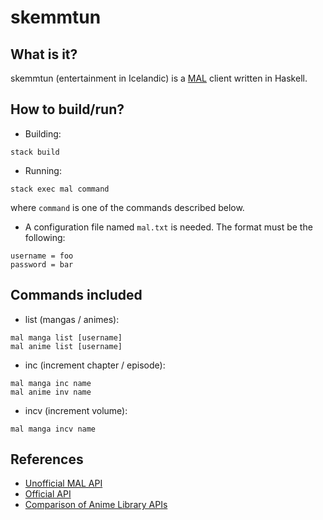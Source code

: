 # skemmtun

## What is it?

skemmtun (entertainment in Icelandic) is a [MAL](http://myanimelist.net) client written in Haskell.

## How to build/run?

- Building:
```
stack build
```

- Running:
```
stack exec mal command
```
where `command` is one of the commands described below.

- A configuration file named `mal.txt` is needed. The format must be the following:
```
username = foo
password = bar
```

## Commands included

- list (mangas / animes):
```
mal manga list [username]
mal anime list [username]
```

- inc (increment chapter / episode):
```
mal manga inc name
mal anime inv name
```

- incv (increment volume):
```
mal manga incv name
```

## References

- [Unofficial MAL API](https://github.com/chuyeow/myanimelist-api)
- [Official API](http://myanimelist.net/modules.php?go=api)
- [Comparison of Anime Library APIs](http://taiga.erengy.com/api.html)

